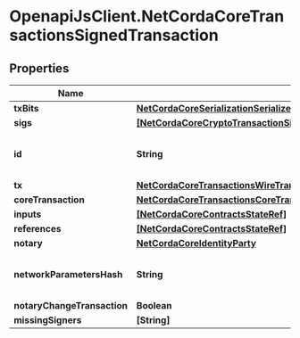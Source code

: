 # OpenapiJsClient.NetCordaCoreTransactionsSignedTransaction

## Properties

Name | Type | Description | Notes
------------ | ------------- | ------------- | -------------
**txBits** | [**NetCordaCoreSerializationSerializedBytesNetCordaCoreTransactionsCoreTransaction**](NetCordaCoreSerializationSerializedBytesNetCordaCoreTransactionsCoreTransaction.md) |  | [optional] 
**sigs** | [**[NetCordaCoreCryptoTransactionSignature]**](NetCordaCoreCryptoTransactionSignature.md) |  | 
**id** | **String** | Base 58 Encoded Secure Hash | 
**tx** | [**NetCordaCoreTransactionsWireTransaction**](NetCordaCoreTransactionsWireTransaction.md) |  | [optional] 
**coreTransaction** | [**NetCordaCoreTransactionsCoreTransaction**](NetCordaCoreTransactionsCoreTransaction.md) |  | [optional] 
**inputs** | [**[NetCordaCoreContractsStateRef]**](NetCordaCoreContractsStateRef.md) |  | 
**references** | [**[NetCordaCoreContractsStateRef]**](NetCordaCoreContractsStateRef.md) |  | 
**notary** | [**NetCordaCoreIdentityParty**](NetCordaCoreIdentityParty.md) |  | [optional] 
**networkParametersHash** | **String** | Base 58 Encoded Secure Hash | [optional] 
**notaryChangeTransaction** | **Boolean** |  | 
**missingSigners** | **[String]** |  | 


